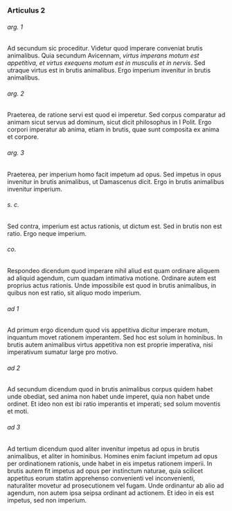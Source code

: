### Articulus 2

###### arg. 1
Ad secundum sic proceditur. Videtur quod imperare conveniat brutis animalibus. Quia secundum Avicennam, *virtus imperans motum est appetitiva, et virtus exequens motum est in musculis et in nervis*. Sed utraque virtus est in brutis animalibus. Ergo imperium invenitur in brutis animalibus.

###### arg. 2
Praeterea, de ratione servi est quod ei imperetur. Sed corpus comparatur ad animam sicut servus ad dominum, sicut dicit philosophus in I Polit. Ergo corpori imperatur ab anima, etiam in brutis, quae sunt composita ex anima et corpore.

###### arg. 3
Praeterea, per imperium homo facit impetum ad opus. Sed impetus in opus invenitur in brutis animalibus, ut Damascenus dicit. Ergo in brutis animalibus invenitur imperium.

###### s. c.
Sed contra, imperium est actus rationis, ut dictum est. Sed in brutis non est ratio. Ergo neque imperium.

###### co.
Respondeo dicendum quod imperare nihil aliud est quam ordinare aliquem ad aliquid agendum, cum quadam intimativa motione. Ordinare autem est proprius actus rationis. Unde impossibile est quod in brutis animalibus, in quibus non est ratio, sit aliquo modo imperium.

###### ad 1
Ad primum ergo dicendum quod vis appetitiva dicitur imperare motum, inquantum movet rationem imperantem. Sed hoc est solum in hominibus. In brutis autem animalibus virtus appetitiva non est proprie imperativa, nisi imperativum sumatur large pro motivo.

###### ad 2
Ad secundum dicendum quod in brutis animalibus corpus quidem habet unde obediat, sed anima non habet unde imperet, quia non habet unde ordinet. Et ideo non est ibi ratio imperantis et imperati; sed solum moventis et moti.

###### ad 3
Ad tertium dicendum quod aliter invenitur impetus ad opus in brutis animalibus, et aliter in hominibus. Homines enim faciunt impetum ad opus per ordinationem rationis, unde habet in eis impetus rationem imperii. In brutis autem fit impetus ad opus per instinctum naturae, quia scilicet appetitus eorum statim apprehenso convenienti vel inconvenienti, naturaliter movetur ad prosecutionem vel fugam. Unde ordinantur ab alio ad agendum, non autem ipsa seipsa ordinant ad actionem. Et ideo in eis est impetus, sed non imperium.

